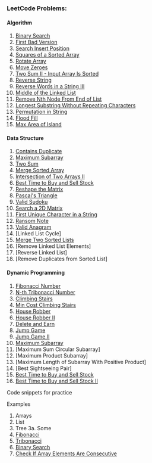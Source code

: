 ### LeetCode Problems:
#### Algorithm
1. [Binary Search](https://github.com/sijuv3/PracticeProject/blob/main/src/main/java/practice/BinarySearch.java)
2. [First Bad Version](https://github.com/sijuv3/PracticeProject/blob/main/src/main/java/practice/FirstBadVersion.java)
3. [Search Insert Position](https://github.com/sijuv3/PracticeProject/blob/main/src/main/java/practice/SearchInsertPosition.java)
4. [Squares of a Sorted Array](https://github.com/sijuv3/PracticeProject/blob/main/src/main/java/practice/SquaresArray.java)
5. [Rotate Array](https://github.com/sijuv3/PracticeProject/blob/main/src/main/java/practice/RotateArray.java)
6. [Move Zeroes](https://github.com/sijuv3/PracticeProject/blob/main/src/main/java/practice/MoveZeroes.java)
7. [Two Sum II - Input Array Is Sorted](https://github.com/sijuv3/PracticeProject/blob/main/src/main/java/practice/TwoSumII.java)
8. [Reverse String](https://github.com/sijuv3/PracticeProject/blob/main/src/main/java/practice/ReverseString.java)
9. [Reverse Words in a String III](https://github.com/sijuv3/PracticeProject/blob/main/src/main/java/practice/ReverseWords.java)
10. [Middle of the Linked List](https://github.com/sijuv3/PracticeProject/blob/main/src/main/java/list/MiddleOfLinkedList.java)
11. [Remove Nth Node From End of List](https://github.com/sijuv3/PracticeProject/blob/main/src/main/java/list/RemoveNthNodeFromEnd.java)
12. [Longest Substring Without Repeating Characters](https://github.com/sijuv3/PracticeProject/blob/main/src/main/java/practice/LongestSubstring.java)
13. [Permutation in String](https://github.com/sijuv3/PracticeProject/blob/main/src/main/java/practice/PermutationString.java)
14. [Flood Fill](https://github.com/sijuv3/PracticeProject/blob/main/src/main/java/traversal/FloodFill.java)
15. [Max Area of Island](https://github.com/sijuv3/PracticeProject/blob/main/src/main/java/traversal/MaxAreaOfIsland.java)

#### Data Structure
1. [Contains Duplicate](https://github.com/sijuv3/PracticeProject/blob/main/src/main/java/practice/ContainsDuplicate.java)
2. [Maximum Subarray](https://github.com/sijuv3/PracticeProject/blob/main/src/main/java/practice/MaximumSubArray.java)
3. [Two Sum](https://github.com/sijuv3/PracticeProject/blob/main/src/main/java/practice/TwoSum.java)
4. [Merge Sorted Array](https://github.com/sijuv3/PracticeProject/blob/main/src/main/java/practice/MergeSortedArray.java)
5. [Intersection of Two Arrays II](https://github.com/sijuv3/PracticeProject/blob/main/src/main/java/practice/IntersectionOfArrays.java)
6. [Best Time to Buy and Sell Stock](https://github.com/sijuv3/PracticeProject/blob/main/src/main/java/practice/BestTimeToBuySellStock.java)
7. [Reshape the Matrix](https://github.com/sijuv3/PracticeProject/blob/main/src/main/java/practice/ReshapeMatrix.java)
8. [Pascal's Triangle](https://github.com/sijuv3/PracticeProject/blob/main/src/main/java/practice/PascalsTriangle.java)
9. [Valid Sudoku](https://github.com/sijuv3/PracticeProject/blob/main/src/main/java/practice/ValidSudoku.java)
10. [Search a 2D Matrix](https://github.com/sijuv3/PracticeProject/blob/main/src/main/java/practice/Search2DMatrix.java)
11. [First Unique Character in a String](https://github.com/sijuv3/PracticeProject/blob/main/src/main/java/practice/FirstUniqueCharacterInString.java)
12. [Ransom Note](https://github.com/sijuv3/PracticeProject/blob/main/src/main/java/practice/RansomNote.java)
13. [Valid Anagram](https://github.com/sijuv3/PracticeProject/blob/main/src/main/java/practice/ValidAnagram.java)
14. [Linked List Cycle]
15. [Merge Two Sorted Lists](https://github.com/sijuv3/PracticeProject/blob/main/src/main/java/list/MergeLists.java)
16. [Remove Linked List Elements]
17. [Reverse Linked List]
18. [Remove Duplicates from Sorted List]

#### Dynamic Programming
1. [Fibonacci Number](https://github.com/sijuv3/PracticeProject/blob/main/src/main/java/dynamic/Fibonacci.java)
2. [N-th Tribonacci Number](https://github.com/sijuv3/PracticeProject/blob/main/src/main/java/dynamic/Tribonacci.java)
3. [Climbing Stairs](https://github.com/sijuv3/PracticeProject/blob/main/src/main/java/dynamic/ClimbingStairs.java)
4. [Min Cost Climbing Stairs](https://github.com/sijuv3/PracticeProject/blob/main/src/main/java/dynamic/MinCostClimbingStairs.java)
5. [House Robber](https://github.com/sijuv3/PracticeProject/blob/main/src/main/java/dynamic/HouseRobber.java)
6. [House Robber II](https://github.com/sijuv3/PracticeProject/blob/main/src/main/java/dynamic/HouseRobberII.java)
7. [Delete and Earn](https://github.com/sijuv3/PracticeProject/blob/main/src/main/java/dynamic/DeleteAndEarn.java)
8. [Jump Game](https://github.com/sijuv3/PracticeProject/blob/main/src/main/java/dynamic/JumpGame.java)
9. [Jump Game II](https://github.com/sijuv3/PracticeProject/blob/main/src/main/java/dynamic/JumpGameII.java)
10. [Maximum Subarray](https://github.com/sijuv3/PracticeProject/blob/main/src/main/java/practice/MaximumSubArray.java)
11. [Maximum Sum Circular Subarray]
12. [Maximum Product Subarray]
13. [Maximum Length of Subarray With Positive Product]
14. [Best Sightseeing Pair]
15. [Best Time to Buy and Sell Stock](https://github.com/sijuv3/PracticeProject/blob/main/src/main/java/dynamic/BestTimeToBuySellStock.java)
16. [Best Time to Buy and Sell Stock II](https://github.com/sijuv3/PracticeProject/blob/main/src/main/java/dynamic/BestTimeToBuySellStockII.java)

Code snippets for practice

Examples
1. Arrays
2. List
3. Tree
3a. Some
5. [Fibonacci](https://github.com/sijuv3/PracticeProject/blob/main/src/main/java/practice/Fibonacci.java)
6. [Tribonacci](https://github.com/sijuv3/PracticeProject/blob/main/src/main/java/practice/Tribonacci.java)
7. [Binary Search](https://github.com/sijuv3/PracticeProject/blob/main/src/main/java/practice/BinarySearch.java)
8. [Check If Array Elements Are Consecutive](https://github.com/sijuv3/PracticeProject/blob/main/src/main/java/practice/CheckIfArrayElementsAreConsecutive.java)
